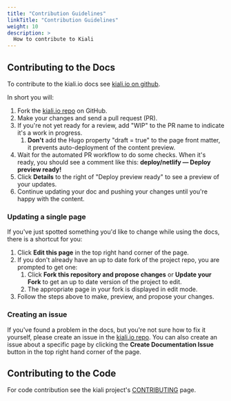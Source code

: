 ```yaml
---
title: "Contribution Guidelines"
linkTitle: "Contribution Guidelines"
weight: 10
description: >
  How to contribute to Kiali
---
```


## Contributing to the Docs

To contribute to the kiali.io docs see [kiali.io on github](https://github.com/kiali/kiali.io).

In short you will:

1. Fork the [kiali.io repo](https://github.com/kiali/kiali.io) on GitHub.
1. Make your changes and send a pull request (PR).
1. If you're not yet ready for a review, add "WIP" to the PR name to indicate it's a work in progress.
   1. **Don't** add the Hugo property  "draft = true" to the page front matter, it prevents auto-deployment of the content preview.
1. Wait for the automated PR workflow to do some checks. When it's ready, you should see a comment like this: **deploy/netlify — Deploy preview ready!**
1. Click **Details** to the right of "Deploy preview ready" to see a preview of your updates.
1. Continue updating your doc and pushing your changes until you're happy with  the content.

### Updating a single page

If you've just spotted something you'd like to change while using the docs, there is a shortcut for you:

1. Click **Edit this page** in the top right hand corner of the page.
1. If you don't already have an up to date fork of the project repo, you are prompted to get one:
   1. Click **Fork this repository and propose changes** or **Update your Fork** to get an up to date version of the project to edit.
   1. The appropriate page in your fork is displayed in edit mode.
1. Follow the steps above to make, preview, and propose your changes.


### Creating an issue

If you've found a problem in the docs, but you're not sure how to fix it yourself, please create an issue in the [kiali.io repo](https://github.com/kiali/kiali.io/issues). You can also create an issue about a specific page by clicking the **Create Documentation Issue** button in the top right hand corner of the page.

## Contributing to the Code

For code contribution see the kiali project's [CONTRIBUTING](https://github.com/kiali/kiali/blob/master/CONTRIBUTING.md) page.


